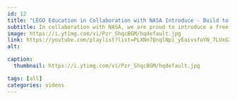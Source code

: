 ```yaml
---
id: 12
title: "LEGO Education in Collaboration with NASA Introduce - Build to Launch: A STEAM Exploration Series"
subtitle: In collaboration with NASA, we are proud to introduce a free digital STEAM learning series, based on educational standards, that will spark student curiosity and increase engagement for the upcoming launch of the Artemis I Mission!
image: https://i.ytimg.com/vi/Pzr_ShqcBGM/hqdefault.jpg
link: https://youtube.com/playlist?list=PLXNn7QnqlNpi_yEaivsfoYN_7LUxG3sqm&feature=shared
alt: 

caption:
  thumbnail: https://i.ytimg.com/vi/Pzr_ShqcBGM/hqdefault.jpg

tags: [all]
categories: videos
---
```


